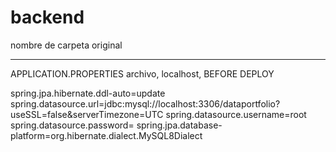 # backend
nombre de carpeta original


--------------------------
APPLICATION.PROPERTIES archivo, localhost, BEFORE DEPLOY

spring.jpa.hibernate.ddl-auto=update
spring.datasource.url=jdbc:mysql://localhost:3306/dataportfolio?useSSL=false&serverTimezone=UTC
spring.datasource.username=root
spring.datasource.password=
spring.jpa.database-platform=org.hibernate.dialect.MySQL8Dialect
